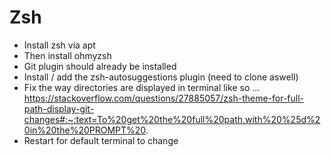 # Zsh
- Install zsh via apt
- Then install ohmyzsh
- Git plugin should already be installed
- Install / add the zsh-autosuggestions plugin (need to clone aswell)
- Fix the way directories are displayed in terminal like so ... https://stackoverflow.com/questions/27885057/zsh-theme-for-full-path-display-git-changes#:~:text=To%20get%20the%20full%20path,with%20%25d%20in%20the%20PROMPT%20.
- Restart for default terminal to change


